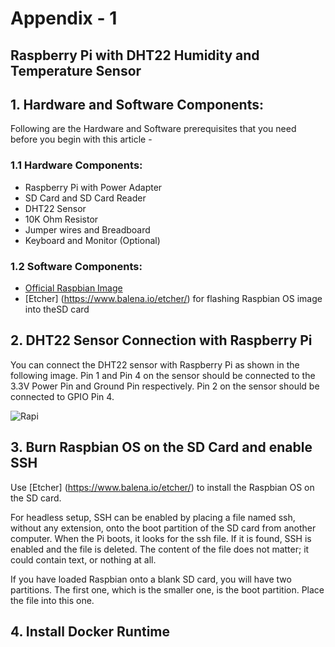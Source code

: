 # Appendix - 1
## Raspberry Pi with DHT22 Humidity and Temperature Sensor


## 1. Hardware and Software Components:
Following are the Hardware and Software prerequisites that you need before you begin with this article - 

### 1.1 Hardware Components:
* Raspberry Pi with Power Adapter
* SD Card and SD Card Reader
* DHT22 Sensor
* 10K Ohm Resistor
* Jumper wires and Breadboard
* Keyboard and Monitor (Optional)

### 1.2 Software Components:
* [Official Raspbian Image](https://www.raspberrypi.org/downloads/raspbian/)
* [Etcher] (https://www.balena.io/etcher/) for flashing Raspbian OS image into theSD card

## 2. DHT22 Sensor Connection with Raspberry Pi
You can connect the DHT22 sensor with Raspberry Pi as shown in the following image. Pin 1 and Pin 4 on the sensor should be connected to the 3.3V Power Pin and Ground Pin respectively. Pin 2 on the sensor should be connected to GPIO Pin 4.

![Rapi](https://raw.githubusercontent.com/pradeesi/HybridCloudApp/master/HybridCloudApp/Documentation/images/Rapi_sensor_connection.png)

## 3. Burn Raspbian OS on the SD Card and enable SSH
Use [Etcher] (https://www.balena.io/etcher/) to install the Raspbian OS on the SD card.

For headless setup, SSH can be enabled by placing a file named ssh, without any extension, onto the boot partition of the SD card from another computer. When the Pi boots, it looks for the ssh file. If it is found, SSH is enabled and the file is deleted. The content of the file does not matter; it could contain text, or nothing at all.

If you have loaded Raspbian onto a blank SD card, you will have two partitions. The first one, which is the smaller one, is the boot partition. Place the file into this one.

## 4. Install Docker Runtime

